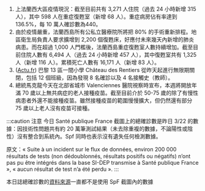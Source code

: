 1. 上法蘭西大區疫情現況：截至目前共有 3,271 人住院（過去 24 小時新增 315 人），其中 598 人在重症復甦室（新增 68 人）。重症病房佔有率達到 136.5%，每 10 萬人確診數為440。
1. 由於疫情嚴重，法蘭西島所有公私立醫療院所將把 80% 的手術重新排程。地區衛生局負責人要求擴增到 2,200 個復甦床，好應付未來幾天內新增的肺炎病患。而在超過 1,000 人門檻後，法蘭西島重症復甦室人數持續增加。截至目前住院人數有 6,494 人（過去 24 小時新增 457 人），其中復甦室共有 1,325 人（新增 116 人）。累積死亡人數有 16,171 人（新增 83 人）。
1. ([Actu.fr](http://bit.ly/2PgeXkR)) 巴黎 13 區一間小學 Château des Rentiers 從昨天起進行無限期關閉，包括 12 個班級，因為發現 8 名確診以及 4 名接觸史（教師）。
1. 總統馬克龍今天在北部省城市 Valenciennes 醫院視察時宣布，本週將開放年滿 70 歲以上無共病症的老人接種疫苗。截至目前介於 50-75 歲的除了有慢性病患者外還不能接種疫苗。雖然接種疫苗的範圍慢慢擴大，但仍然還有部分 75 歲以上老人沒有疫苗可接種。

:::caution 注意
今日 Santé publique France 截圖上的總確診數是昨日 3/22 的數據：因技術性問題共有約 20 萬筆測試結果（未去除重複的數據，不論陽性或陰性）沒有整合到系統內。Spf 同時也表示沒有遺失任何檢測數據。

原文：« Suite à un incident sur le flux de données, environ 200 000 résultats de tests (non dédoublonnés, résultats positifs ou négatifs) n’ont pas pu être intégrés dans la base SI-DEP transmise à Santé publique France », « aucun résultat de test n’a été perdu ».
:::

<Fish>本日誌總確診數的<a href="/digest/sources" target="_blank">資料來源</a>一直都不是使用 SpF 截圖內的數據</Fish>